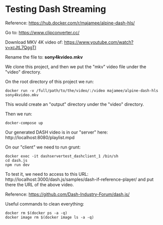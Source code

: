 # Testing Dash Streaming

Reference: https://hub.docker.com/r/majamee/alpine-dash-hls/

Go to: https://www.clipconverter.cc/

Download MKV 4K video of: https://www.youtube.com/watch?v=xcJtL7QggTI

Rename the file to: **sony4kvideo.mkv**

We clone this project, and then we put the "mkv" video file under the "video" directory.

On the root directory of this project we run:

	docker run -v /full/path/to/the/video/:/video majamee/alpine-dash-hls sony4kvideo.mkv

This would create an "output" directory under the "video" directory.

Then we run:

	docker-compose up

Our generated DASH video is in our "server" here: http://localhost:8080/playlist.mpd

On our "client" we need to run grunt:

	docker exec -it dashservertest_dashclient_1 /bin/sh
	cd dash.js
	npm run dev

To test it, we need to access to this URL: http://localhost:3000/dash.js/samples/dash-if-reference-player/ and put there the URL of the above video.


Reference: https://github.com/Dash-Industry-Forum/dash.js/

Useful commands to clean everything:

	docker rm $(docker ps -a -q)
	docker image rm $(docker image ls -a -q)



